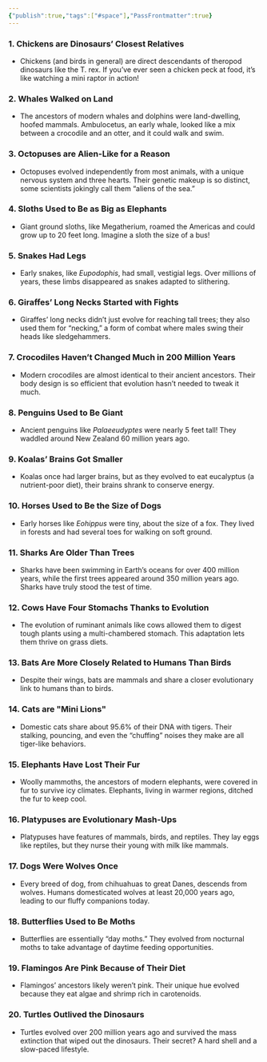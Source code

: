 ```yaml
---
{"publish":true,"tags":["#space"],"PassFrontmatter":true}
---
```


### 1. **Chickens are Dinosaurs’ Closest Relatives**

- Chickens (and birds in general) are direct descendants of theropod dinosaurs like the T. rex. If you’ve ever seen a chicken peck at food, it’s like watching a mini raptor in action!

### 2. **Whales Walked on Land**

- The ancestors of modern whales and dolphins were land-dwelling, hoofed mammals. Ambulocetus, an early whale, looked like a mix between a crocodile and an otter, and it could walk and swim.

### 3. **Octopuses are Alien-Like for a Reason**

- Octopuses evolved independently from most animals, with a unique nervous system and three hearts. Their genetic makeup is so distinct, some scientists jokingly call them “aliens of the sea.”

### 4. **Sloths Used to Be as Big as Elephants**

- Giant ground sloths, like Megatherium, roamed the Americas and could grow up to 20 feet long. Imagine a sloth the size of a bus!

### 5. **Snakes Had Legs**

- Early snakes, like _Eupodophis_, had small, vestigial legs. Over millions of years, these limbs disappeared as snakes adapted to slithering.

### 6. **Giraffes’ Long Necks Started with Fights**

- Giraffes’ long necks didn’t just evolve for reaching tall trees; they also used them for “necking,” a form of combat where males swing their heads like sledgehammers.

### 7. **Crocodiles Haven’t Changed Much in 200 Million Years**

- Modern crocodiles are almost identical to their ancient ancestors. Their body design is so efficient that evolution hasn’t needed to tweak it much.

### 8. **Penguins Used to Be Giant**

- Ancient penguins like _Palaeeudyptes_ were nearly 5 feet tall! They waddled around New Zealand 60 million years ago.

### 9. **Koalas’ Brains Got Smaller**

- Koalas once had larger brains, but as they evolved to eat eucalyptus (a nutrient-poor diet), their brains shrank to conserve energy.

### 10. **Horses Used to Be the Size of Dogs**

- Early horses like _Eohippus_ were tiny, about the size of a fox. They lived in forests and had several toes for walking on soft ground.

### 11. **Sharks Are Older Than Trees**

- Sharks have been swimming in Earth’s oceans for over 400 million years, while the first trees appeared around 350 million years ago. Sharks have truly stood the test of time.

### 12. **Cows Have Four Stomachs Thanks to Evolution**

- The evolution of ruminant animals like cows allowed them to digest tough plants using a multi-chambered stomach. This adaptation lets them thrive on grass diets.

### 13. **Bats Are More Closely Related to Humans Than Birds**

- Despite their wings, bats are mammals and share a closer evolutionary link to humans than to birds.

### 14. **Cats are "Mini Lions"**

- Domestic cats share about 95.6% of their DNA with tigers. Their stalking, pouncing, and even the “chuffing” noises they make are all tiger-like behaviors.

### 15. **Elephants Have Lost Their Fur**

- Woolly mammoths, the ancestors of modern elephants, were covered in fur to survive icy climates. Elephants, living in warmer regions, ditched the fur to keep cool.

### 16. **Platypuses are Evolutionary Mash-Ups**

- Platypuses have features of mammals, birds, and reptiles. They lay eggs like reptiles, but they nurse their young with milk like mammals.

### 17. **Dogs Were Wolves Once**

- Every breed of dog, from chihuahuas to great Danes, descends from wolves. Humans domesticated wolves at least 20,000 years ago, leading to our fluffy companions today.

### 18. **Butterflies Used to Be Moths**

- Butterflies are essentially “day moths.” They evolved from nocturnal moths to take advantage of daytime feeding opportunities.

### 19. **Flamingos Are Pink Because of Their Diet**

- Flamingos’ ancestors likely weren’t pink. Their unique hue evolved because they eat algae and shrimp rich in carotenoids.

### 20. **Turtles Outlived the Dinosaurs**

- Turtles evolved over 200 million years ago and survived the mass extinction that wiped out the dinosaurs. Their secret? A hard shell and a slow-paced lifestyle.